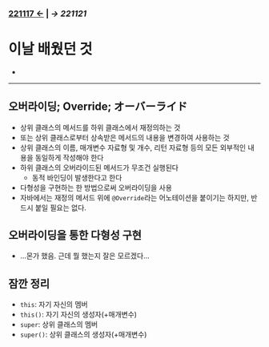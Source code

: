 ﻿### [221117 ←](/221011-_JAVA/221117) | _→ 221121_<!--(/221011-_JAVA/221121/)-->

# 이날 배웠던 것

- 

---

## 오버라이딩; Override; オーバーライド

- 상위 클래스의 메서드를 하위 클래스에서 재정의하는 것
- 또는 상위 클래스로부터 상속받은 메서드의 내용을 변경하여 사용하는 것
- 상위 클래스의 이름, 매개변수 자료형 및 개수, 리턴 자료형 등의 모든 외부적인 내용을 동일하게 작성해야 한다
- 하위 클래스의 오버라이드된 메서드가 무조건 실행된다
    - 동적 바인딩이 발생한다고 한다
- 다형성을 구현하는 한 방법으로써 오버라이딩을 사용
- 자바에서는 재정의 메서드 위에 `@Override`라는 어노테이션을 붙이기는 하지만, 반드시 붙일 필요는 없다.

## 오버라이딩을 통한 다형성 구현

- ...몬가 했음. 근데 뭘 했는지 잘은 모르겠다...

## 잠깐 정리

- `this`: 자기 자신의 멤버
- `this()`: 자기 자신의 생성자(+매개변수)
- `super`: 상위 클래스의 멤버
- `super()`: 상위 클래스의 생성자(+매개변수)